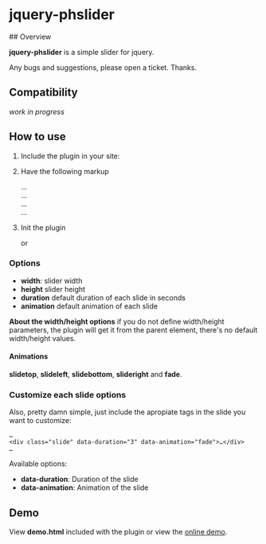 # jquery-phslider

## Overview

**jquery-phslider** is a simple slider for jquery. 

Any bugs and suggestions, please open a ticket. Thanks.

## Compatibility 

*work in progress*

## How to use

1) Include the plugin in your site:

	<script async type="text/javascript" src="jquery-phslider.js"></script>
	
2) Have the following markup

	<div class="the-main-layer">
		<div class="slide">…</div>
		<div class="slide">…</div>
		<div class="slide">…</div>
		<div class="slide">…</div>
	</div>
	
3) Init the plugin

	<script type="text/javascript">
		$(function() {
			$('.the-main-layer').phslider();
		})
	</script>
	
	or
	
	<script type="text/javascript">
		$(function() {
			$('.the-main-layer').phslider({ 
				option: value
			});
		})
	</script>

### Options

- **width**: slider width
- **height** slider height
- **duration** default duration of each slide in seconds
- **animation** default animation of each slide

**About the width/height options** if you do not define width/height parameters, the plugin will get it from the parent element, there's no default width/height values.

#### Animations

**slidetop**, **slideleft**, **slidebottom**, **slideright** and **fade**.

###  Customize each slide options

Also, pretty damn simple, just include the apropiate tags in the slide you want to customize:

	…
	<div class="slide" data-duration="3" data-animation="fade">…</div>
	… 
	
Available options:

- **data-duration**: Duration of the slide
- **data-animation**: Animation of the slide 

## Demo

View **demo.html** included with the plugin or view the [online demo](http://pyronhell.github.com/jquery-phslider/).